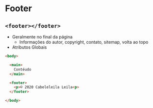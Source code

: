# Footer

## `<footer></footer>`

- Geralmente no final da página
  - Informações do autor, copyright, contato, sitemap, volta ao topo
- Atributos Globais

```html
<body>

  <main>
    Contéudo
  </main>

  <footer>
    <p>© 2020 Cabeleleila Leila<p>
  </footer>

</body>
  ```
